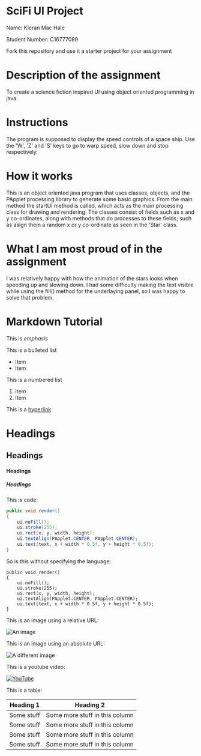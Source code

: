 # SciFi UI Project

Name: Kieran Mac Hale

Student Number: C16777089

Fork this repository and use it a starter project for your assignment

# Description of the assignment
To create a science fiction inspired UI using object oriented programming in java.

# Instructions
The program is supposed to display the speed controls of a space ship. Use the 'W', 'Z' and 'S' keys to go to warp speed, slow down and stop respectively. 

# How it works
This is an object oriented java program that uses classes, objects, and the PApplet processing library to generate some basic graphics. From the main method the startUI method is called, which acts as the main processing class for drawing and rendering. The classes consist of fields such as x and y co-ordinates, along with methods that do processes to these fields; such as asign them a random x or y co-ordinate as seen in the 'Star' class. 

# What I am most proud of in the assignment
I was relatively happy with how the animation of the stars looks when speeding up and slowing down. I had some difficulty making the text visible while using the fill() method for the underlaying panel, so I was happy to solve that problem.

# Markdown Tutorial

This is *emphasis*

This is a bulleted list

- Item
- Item

This is a numbered list

1. Item
1. Item

This is a [hyperlink](http://bryanduggan.org)

# Headings
## Headings
#### Headings
##### Headings

This is code:

```Java
public void render()
{
	ui.noFill();
	ui.stroke(255);
	ui.rect(x, y, width, height);
	ui.textAlign(PApplet.CENTER, PApplet.CENTER);
	ui.text(text, x + width * 0.5f, y + height * 0.5f);
}
```

So is this without specifying the language:

```
public void render()
{
	ui.noFill();
	ui.stroke(255);
	ui.rect(x, y, width, height);
	ui.textAlign(PApplet.CENTER, PApplet.CENTER);
	ui.text(text, x + width * 0.5f, y + height * 0.5f);
}
```

This is an image using a relative URL:

![An image](images/p8.png)

This is an image using an absolute URL:

![A different image](https://bryanduggandotorg.files.wordpress.com/2019/02/infinite-forms-00045.png?w=595&h=&zoom=2)

This is a youtube video:

[![YouTube](http://img.youtube.com/vi/J2kHSSFA4NU/0.jpg)](https://www.youtube.com/watch?v=J2kHSSFA4NU)

This is a table:

| Heading 1 | Heading 2 |
|-----------|-----------|
|Some stuff | Some more stuff in this column |
|Some stuff | Some more stuff in this column |
|Some stuff | Some more stuff in this column |
|Some stuff | Some more stuff in this column |

